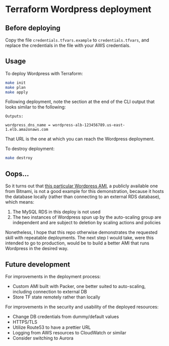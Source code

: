 # Terraform Wordpress deployment

## Before deploying

Copy the file `credentials.tfvars.example` to `credentials.tfvars`, and replace the credentials in the file with your AWS credentials.

## Usage

To deploy Wordpress with Terraform:

```bash
make init
make plan
make apply
```

Following deployment, note the section at the end of the CLI output that looks similar to the following:

```
Outputs:

wordpress_dns_name = wordpress-alb-123456789.us-east-1.elb.amazonaws.com
```

That URL is the one at which you can reach the Wordpress deployment.

To destroy deployment:

```bash
make destroy
```

## Oops...

So it turns out that [this particular Wordpress AMI](https://aws.amazon.com/marketplace/pp/B00NN8Y43U), a publicly available one from Bitnami, is not a good example for this demonstration, because it hosts the database locally (rather than connecting to an external RDS database), which means:
1. The MySQL RDS in this deploy is not used
1. The two instances of Wordpress spun up by the auto-scaling group are independent and are subject to deletion by scaling actions and policies

Nonetheless, I hope that this repo otherwise demonstrates the requested skill with repeatable deployments. The next step I would take, were this intended to go to production, would be to build a better AMI that runs Wordpress in the desired way.

## Future development

For improvements in the deployment process:
* Custom AMI built with Packer, one better suited to auto-scaling, including connection to external DB
* Store TF state remotely rather than locally

For improvements in the security and usability of the deployed resources:
* Change DB credentials from dummy/default values
* HTTPS/TLS
* Utilize Route53 to have a prettier URL
* Logging from AWS resources to CloudWatch or similar
* Consider switching to Aurora
